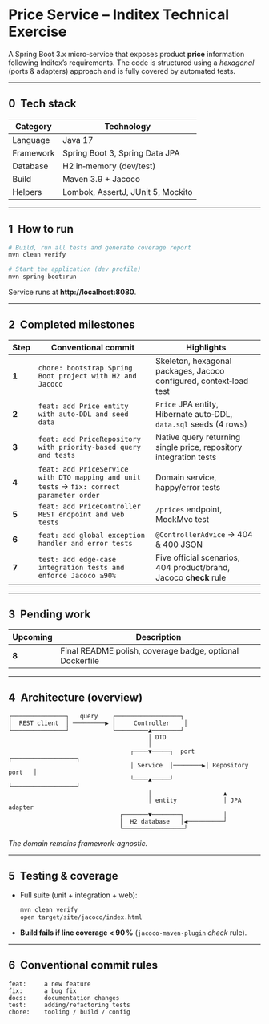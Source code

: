 # Price Service – Inditex Technical Exercise

A Spring Boot 3.x micro‑service that exposes product **price** information following Inditex’s requirements. The code is structured using a *hexagonal* (ports & adapters) approach and is fully covered by automated tests.

---
## 0  Tech stack
| Category | Technology |
|----------|------------|
| Language | Java 17 |
| Framework | Spring Boot 3, Spring Data JPA |
| Database | H2 in‑memory (dev/test) |
| Build | Maven 3.9 + Jacoco |
| Helpers | Lombok, AssertJ, JUnit 5, Mockito |

---
## 1  How to run
```bash
# Build, run all tests and generate coverage report
mvn clean verify

# Start the application (dev profile)
mvn spring-boot:run
```
Service runs at **http://localhost:8080**.

---
## 2  Completed milestones
| Step | Conventional commit | Highlights |
|------|---------------------|------------|
| **1** | `chore: bootstrap Spring Boot project with H2 and Jacoco` | Skeleton, hexagonal packages, Jacoco configured, context‑load test |
| **2** | `feat: add Price entity with auto‑DDL and seed data` | `Price` JPA entity, Hibernate auto‑DDL, `data.sql` seeds (4 rows) |
| **3** | `feat: add PriceRepository with priority-based query and tests` | Native query returning single price, repository integration tests |
| **4** | `feat: add PriceService with DTO mapping and unit tests` → `fix: correct parameter order` | Domain service, happy/error tests |
| **5** | `feat: add PriceController REST endpoint and web tests` | `/prices` endpoint, MockMvc test |
| **6** | `feat: add global exception handler and error tests` | `@ControllerAdvice` → 404 & 400 JSON |
| **7** | `test: add edge‑case integration tests and enforce Jacoco ≥90%` | Five official scenarios, 404 product/brand, Jacoco **check** rule |

---
## 3  Pending work
| Upcoming | Description |
|----------|-------------|
| **8** | Final README polish, coverage badge, optional Dockerfile |

---
## 4  Architecture (overview)
```
┌───────────────┐   query    ┌──────────────────┐
│  REST client  │ ─────────▶ │     Controller    │
└───────────────┘            └─────────▲────────┘
                                       │ DTO
                                       │
                                  ┌────▼─────┐  port   ┌──────────────────┐
                                  │ Service  │────────▶│ Repository port   │
                                  └────▲─────┘         └──────────────────┘
                                       │                    ▲
                                       │ entity             │ JPA adapter
                               ┌───────▼────────┐           │
                               │  H2 database   │◀──────────┘
                               └─────────────────┘
```
*The domain remains framework‑agnostic.*

---
## 5  Testing & coverage
* Full suite (unit + integration + web):
  ```bash
  mvn clean verify
  open target/site/jacoco/index.html
  ```
* **Build fails if line coverage < 90 %** (`jacoco-maven-plugin` *check* rule).

---
## 6  Conventional commit rules
```text
feat:     a new feature
fix:      a bug fix
docs:     documentation changes
test:     adding/refactoring tests
chore:    tooling / build / config
```
